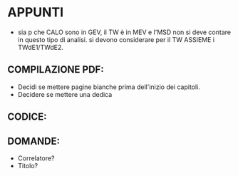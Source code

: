 # APPUNTI
- sia p che CALO sono in GEV, il TW è in MEV e l'MSD non si deve contare in questo tipo di analisi. si devono considerare per il TW ASSIEME i TWdE1/TWdE2.

## COMPILAZIONE PDF:

- Decidi se mettere pagine bianche prima dell'inizio dei capitoli.
- Decidere se mettere una dedica

## CODICE:

## DOMANDE:
- Correlatore?
- Titolo?